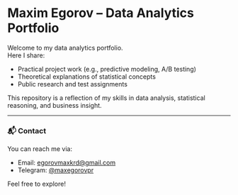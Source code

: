 # Maxim Egorov – Data Analytics Portfolio

Welcome to my data analytics portfolio.  
Here I share:

- Practical project work (e.g., predictive modeling, A/B testing)  
- Theoretical explanations of statistical concepts  
- Public research and test assignments  

This repository is a reflection of my skills in data analysis, statistical reasoning, and business insight.

---

### 📬 Contact

You can reach me via:  
- Email: [egorovmaxkrd@gmail.com](mailto:egorovmaxkrd@gmail.com)  
- Telegram: [@maxegorovpr](https://t.me/maxegorovpr)

Feel free to explore!

